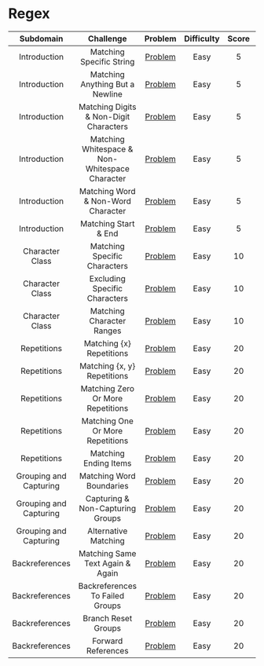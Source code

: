# Regex

|       Subdomain        |                   Challenge                    |                                                Problem                                                | Difficulty | Score |                                                  Solution                                                   |
| :--------------------: | :--------------------------------------------: | :---------------------------------------------------------------------------------------------------: | :--------: | :---: | :---------------------------------------------------------------------------------------------------------: |
|      Introduction      |            Matching Specific String            |           [Problem](https://www.hackerrank.com/challenges/matching-specific-string/problem)           |    Easy    |   5   |              [Solution](/Regex/01%20-%20Introduction/01%20-%20Matching%20Specific%20String.py)              |
|      Introduction      |        Matching Anything But a Newline         |        [Problem](https://www.hackerrank.com/challenges/matching-anything-but-new-line/problem)        |    Easy    |   5   |        [Solution](/Regex/01%20-%20Introduction/02%20-%20Matching%20Anything%20But%20a%20Newline.py)         |
|      Introduction      |     Matching Digits & Non-Digit Characters     |     [Problem](https://www.hackerrank.com/challenges/matching-digits-non-digit-character/problem)      |    Easy    |   5   |     [Solution](/Regex/01%20-%20Introduction/03%20-%20Matching%20Digits%20&%20Non-Digit%20Characters.py)     |
|      Introduction      | Matching Whitespace & Non-Whitespace Character | [Problem](https://www.hackerrank.com/challenges/matching-whitespace-non-whitespace-character/problem) |    Easy    |   5   | [Solution](/Regex/01%20-%20Introduction/04%20-%20Matching%20Whitespace%20&%20Non-Whitespace%20Character.py) |
|      Introduction      |       Matching Word & Non-Word Character       |            [Problem](https://www.hackerrank.com/challenges/matching-word-non-word/problem)            |    Easy    |   5   |       [Solution](/Regex/01%20-%20Introduction/05%20-%20Matching%20Word%20&%20Non-Word%20Character.py)       |
|      Introduction      |              Matching Start & End              |              [Problem](https://www.hackerrank.com/challenges/matching-start-end/problem)              |    Easy    |   5   |               [Solution](/Regex/01%20-%20Introduction/06%20-%20Matching%20Start%20&%20End.py)               |
|    Character Class     |          Matching Specific Characters          |         [Problem](https://www.hackerrank.com/challenges/matching-specific-characters/problem)         |    Easy    |  10   |              [Solution](/Regex/01%20-%20Introduction/01%20-%20Matching%20Specific%20String.py)              |
|    Character Class     |         Excluding Specific Characters          |        [Problem](https://www.hackerrank.com/challenges/excluding-specific-characters/problem)         |    Easy    |  10   |         [Solution](/Regex/02%20-%20Character%20Class/02%20-%20Excluding%20Specific%20Characters.py)         |
|    Character Class     |           Matching Character Ranges            |         [Problem](https://www.hackerrank.com/challenges/matching-range-of-characters/problem)         |    Easy    |  10   |           [Solution](/Regex/02%20-%20Character%20Class/03%20-%20Matching%20Character%20Ranges.py)           |
|      Repetitions       |            Matching {x} Repetitions            |            [Problem](https://www.hackerrank.com/challenges/matching-x-repetitions/problem)            |    Easy    |  20   |              [Solution](/Regex/03%20-%20Repetitions/01%20-%20Matching%20{x}%20Repetitions.py)               |
|      Repetitions       |          Matching {x, y} Repetitions           |           [Problem](https://www.hackerrank.com/challenges/matching-x-y-repetitions/problem)           |    Easy    |  20   |            [Solution](/Regex/03%20-%20Repetitions/02%20-%20Matching%20{x,%20y}%20Repetitions.py)            |
|      Repetitions       |       Matching Zero Or More Repetitions        |      [Problem](https://www.hackerrank.com/challenges/matching-zero-or-more-repetitions/problem)       |    Easy    |  20   |        [Solution](/Regex/03%20-%20Repetitions/03%20-%20Matching%20Zero%20Or%20More%20Repetitions.py)        |
|      Repetitions       |        Matching One Or More Repetitions        |       [Problem](https://www.hackerrank.com/challenges/matching-one-or-more-repititions/problem)       |    Easy    |  20   |        [Solution](/Regex/03%20-%20Repetitions/04%20-%20Matching%20One%20Or%20More%20Repetitions.py)         |
|      Repetitions       |             Matching Ending Items              |            [Problem](https://www.hackerrank.com/challenges/matching-ending-items/problem)             |    Easy    |  20   |                [Solution](/Regex/03%20-%20Repetitions/05%20-%20Matching%20Ending%20Items.py)                |
| Grouping and Capturing |            Matching Word Boundaries            |           [Problem](https://www.hackerrank.com/challenges/matching-word-boundaries/problem)           |    Easy    |  20   |       [Solution](/Regex/04%20-%20Grouping%20and%20Capturing/01%20-%20Matching%20Word%20Boundaries.py)       |
| Grouping and Capturing |        Capturing & Non-Capturing Groups        |        [Problem](https://www.hackerrank.com/challenges/capturing-non-capturing-groups/problem)        |    Easy    |  20   |  [Solution](/Regex/04%20-%20Grouping%20and%20Capturing/02%20-%20Capturing%20&%20Non-Capturing%20Groups.py)  |
| Grouping and Capturing |              Alternative Matching              |             [Problem](https://www.hackerrank.com/challenges/alternative-matching/problem)             |    Easy    |  20   |          [Solution](/Regex/04%20-%20Grouping%20and%20Capturing/03%20-%20Alternative%20Matching.py)          |
|     Backreferences     |        Matching Same Text Again & Again        |        [Problem](https://www.hackerrank.com/challenges/matching-same-text-again-again/problem)        |    Easy    |  20   |      [Solution](/Regex/05%20-%20Backreferences/01%20-%20Matching%20Same%20Text%20Again%20&%20Again.py)      |
|     Backreferences     |        Backreferences To Failed Groups         |       [Problem](https://www.hackerrank.com/challenges/backreferences-to-failed-groups/problem)        |    Easy    |  20   |        [Solution](/Regex/05%20-%20Backreferences/02%20-%20Backreferences%20To%20Failed%20Groups.py)         |
|     Backreferences     |              Branch Reset Groups               |             [Problem](https://www.hackerrank.com/challenges/branch-reset-groups/problem)              |    Easy    |  20   |               [Solution](/Regex/05%20-%20Backreferences/03%20-%20Branch%20Reset%20Groups.php)               |
|     Backreferences     |               Forward References               |              [Problem](https://www.hackerrank.com/challenges/forward-references/problem)              |    Easy    |  20   |                [Solution](/Regex/05%20-%20Backreferences/04%20-%20Forward%20References.php)                 |
